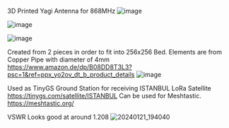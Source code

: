 3D Printed Yagi Antenna for 868MHz 
![image](https://github.com/catalinalb/LoRa-868MHz-6-Elements-Yagi-Antenna/assets/24923533/8da50341-672d-4283-8003-05f2b70edb8e)

![image](https://github.com/catalinalb/LoRa-868MHz-6-Elements-Yagi-Antenna/assets/24923533/af64d6c1-33d2-403a-8bdd-fbd720f32d72)

![image](https://github.com/catalinalb/LoRa-868MHz-6-Elements-Yagi-Antenna/assets/24923533/f90e8c3c-61f3-482b-9dbc-164066cd7dca)


Created from 2 pieces in order to fit into 256x256 Bed.
Elements are from Copper Pipe with diameter of 4mm
https://www.amazon.de/dp/B08DD8T3L3?psc=1&ref=ppx_yo2ov_dt_b_product_details
![image](https://github.com/catalinalb/LoRa-868MHz-6-Elements-Yagi-Antenna/assets/24923533/a82f2a2e-06b2-42dc-9380-e61617ffb427)

Used as TinyGS Ground Station for receiving ISTANBUL LoRa Satellite 
https://tinygs.com/satellite/ISTANBUL
Can be used for Meshtastic.
https://meshtastic.org/

VSWR Looks good at around 1.208
![20240121_194040](https://github.com/catalinalb/LoRa-868MHz-6-Elements-Yagi-Antenna/assets/24923533/9a3df57e-bf0b-4064-84c0-217256b63d21)
